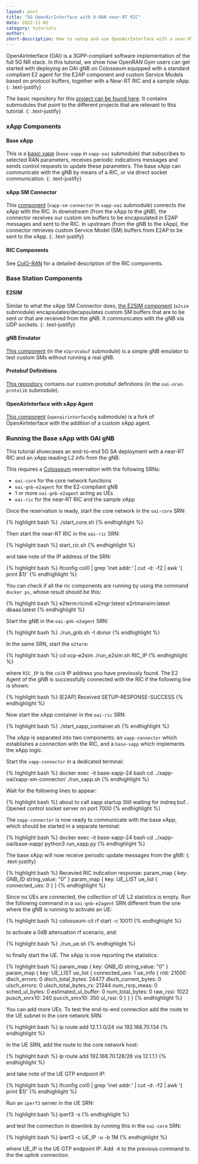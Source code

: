 ```yaml
---
layout: post
title: "5G OpenAirInterface with O-RAN near-RT RIC"
date: 2022-11-02
category: tutorials
author:
short-description: How to setup and use OpenAirInterface with a near-RT RIC
---
```


OpenAirInterface (OAI) is a 3GPP-compliant software implementation of the full 5G NR stack. In this tutorial, we show how OpenRAN Gym users can get started with deploying  an OAI gNB on Colosseum equipped with a standard compliant E2 agent for the E2AP component and custom Service Models based on protocol buffers, together with a Near-RT RIC and a sample xApp.
{: .text-justify}

The basic repository for this [project can be found here](https://github.com/wineslab/OAI-colosseum-ric-integration). It contains submodules that point to the different projects that are relevant to this tutorial. 
{: .text-justify}

### xApp Components
#### Base xApp
This is a [basic xapp](https://github.com/wineslab/xapp-oai/tree/afed1099cf19d4c84c32b3808e80010fbdc1b229) (`base-xapp` in `xapp-oai` submodule) that subscribes to selected RAN parameters, receives periodic indications messages and sends control requests to update these parameters. The base xApp can communicate with the gNB by means of a RIC, or via direct socket communication.
{: .text-justify}

#### xApp SM Connector
This [component](https://github.com/wineslab/xapp-oai/tree/afed1099cf19d4c84c32b3808e80010fbdc1b229) (`xapp-sm-connector` in `xapp-oai` submodule) connects the xApp with the RIC. In downstream (from the xApp to the gNB), the connector receives our custom sm buffers to be encapsulated in E2AP messages and sent to the RIC. In upstream (from the gNB to the xApp), the connector retrieves custom Service Model (SM) buffers from E2AP to be sent to the xApp.
{: .text-justify}

#### RIC Components 
See [ColO-RAN](/o-ran-frameworks/coloran) for a detailed description of the RIC components.


### Base Station Components
#### E2SIM
Similar to what the xApp SM Connector does, [the E2SIM component](https://github.com/wineslab/oai-o-ran-e2-sim) (`e2sim` submodule) encapsulates/decapsulates custom SM buffers that are to be sent or that are received from the gNB. It communicates with the gNB via UDP sockets.
{: .text-justify}

#### gNB Emulator
[This component](https://github.com/wineslab/e2protobuf/tree/45e61bda64ec1f0efdc2077320134be758834766) (in the `e2protobuf` submodule) is a simple gNB emulator to test custom SMs without running a real gNB. 

#### Protobuf Definitions
[This repository](https://github.com/wineslab/oai-oran-protolib/tree/ee64155e9f0489eba7c36b956c4954e9b0c90a88) contains our custom protobuf definitions (in the `oai-oran-protolib` submodule).

#### OpenAirInterface with xApp Agent
[This component](https://github.com/EugenioMoro/openairinterface5g/tree/ccde5ea8b198a49aa1bd1c2b3fd98a3c2f418ca4) (`openairinterface5g` submodule) is a fork of OpenAirInterface with the addition of a custom xApp agent.

### Running the Base xApp with OAI gNB 
This tutorial showcases an end-to-end 5G SA deployment with a near-RT RIC and an xApp reading L2 info from the gNB. 

This requires a [Colosseum](/experimental-platforms/colosseum) reservation with the following SRNs:
- `oai-core` for the core network functions
- `oai-gnb-e2agent` for the E2-compliant gNB
- 1 or more `oai-gnb-e2agent` acting as UEs
- `oai-ric` for the near-RT RIC and the sample xApp

Once the reservation is ready, start the core network in the `oai-core` SRN:

{% highlight bash %}
./start_core.sh
{% endhighlight %}

Then start the near-RT RIC in the `oai-ric` SRN:

{% highlight bash %}
start_ric.sh
{% endhighlight %}

and take note of the IP address of the SRN:

{% highlight bash %}
ifconfig col0 | grep 'inet addr:' | cut -d: -f2 | awk '{ print $1}'
{% endhighlight %}

You can check if all the ric components are running by using the command `docker ps`, whose result should be this:

{% highlight bash %}
e2term:ricindi
e2mgr:latest
e2rtmansim:latest
dbaas:latest
{% endhighlight %}

Start the gNB in the `oai-gnb-e2agent` SRN:

{% highlight bash %}
./run_gnb.sh -t donor
{% endhighlight %}

In the same SRN, start the `e2term`:

{% highlight bash %}
cd ocp-e2sim
./run_e2sim.sh RIC_IP
{% endhighlight %}

where `RIC_IP` is the `col0` IP address you have previously found. The E2 Agent of the gNB is successfully connected with the RIC if the following line is shown:

{% highlight bash %}
[E2AP] Received SETUP-RESPONSE-SUCCESS
{% endhighlight %}

Now start the xApp container in the `oai-ric` SRN:

{% highlight bash %}
./start_xapp_container.sh
{% endhighlight %}

The xApp is separated into two components: an `xapp-connector` which establishes a connection with the RIC, and a `base-xapp` which implements the xApp logic. 

Start the `xapp-connector` in a dedicated terminal:

{% highlight bash %}
docker exec -it base-xapp-24 bash
cd ../xapp-oai/xapp-sm-connector/
./run_xapp.sh
{% endhighlight %}

Wait for the following lines to appear:

{% highlight bash %}
about to call xapp startup
Still waiting for indreq buf...
Opened control socket server on port 7000
{% endhighlight %}

The `xapp-connector` is now ready to communicate with the base xApp, which should be started in a separate terminal: 

{% highlight bash %}
docker exec -it base-xapp-24 bash
cd ../xapp-oai/base-xapp/
python3 run_xapp.py
{% endhighlight %}

The base xApp will now receive periodic update messages from the gNB:
{: .text-justify}

{% highlight bash %}
Recevied RIC indication response:
param_map {
  key: GNB_ID
  string_value: "0"
}
param_map {
  key: UE_LIST
  ue_list {
    connected_ues: 0
  }
}
{% endhighlight %}

Since no UEs are connected, the collection of UE L2 statistics is empty. 
Run the following command in a `oai-gnb-e2agent` SRN different from the one where the gNB is running to activate an UE:

{% highlight bash %}
colosseum-cli rf start -c 10011
{% endhighlight %}

to activate a 0dB attenuation rf scenario, and:

{% highlight bash %}
./run_ue.sh
{% endhighlight %}

to finally start the UE. The xApp is now reporting the statistics:

{% highlight bash %}
param_map {
  key: GNB_ID
  string_value: "0"
}
param_map {
  key: UE_LIST
  ue_list {
    connected_ues: 1
    ue_info {
      rnti: 21000
      dlsch_errors: 0
      dlsch_total_bytes: 24477
      dlsch_current_bytes: 0
      ulsch_errors: 0
      ulsch_total_bytes_rx: 21344
      num_rsrp_meas: 0
      sched_ul_bytes: 0
      estimated_ul_buffer: 0
      num_total_bytes: 0
      raw_rssi: 1022
      pusch_snrx10: 240
      pucch_snrx10: 350
      ul_rssi: 0
    }
  }
}
{% endhighlight %}

You can add more UEs. To test the end-to-end connection add the route to the UE subnet in the core network SRN:

{% highlight bash %}
ip route add 12.1.1.0/24 via 192.168.70.134
{% endhighlight %}

In the UE SRN, add the route to the core network host:

{% highlight bash %}
ip route add 192.168.70.128/26 via 12.1.1.1
{% endhighlight %} 

and take note of the UE GTP endpoint IP:

{% highlight bash %}
ifconfig col0 | grep 'inet addr:' | cut -d: -f2 | awk '{ print $1}'
{% endhighlight %}

Run an `iperf3` server in the UE SRN:

{% highlight bash %}
iperf3 -s
{% endhighlight %}

and test the connection in downlink by running this in the `oai-core` SRN:

{% highlight bash %}
iperf3 -c UE_IP -u -b 1M 
{% endhighlight %}

where UE_IP is the UE GTP endpoint IP. Add `-R` to the previous command to the the uplink connection. 
